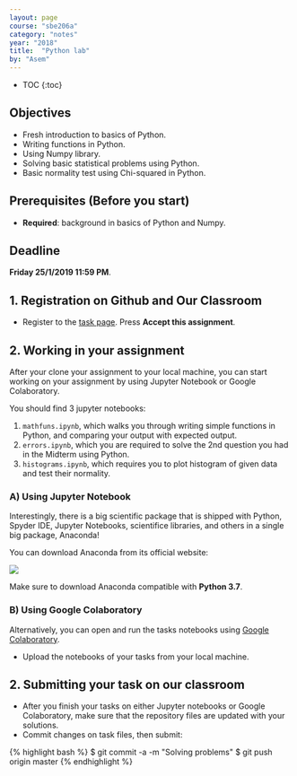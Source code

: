 ```yaml
---
layout: page
course: "sbe206a"
category: "notes"
year: "2018"
title:  "Python lab"
by: "Asem"
---
```


* TOC
{:toc}

## Objectives

* Fresh introduction to basics of Python.
* Writing functions in Python.
* Using Numpy library.
* Solving basic statistical problems using Python.
* Basic normality test using Chi-squared in Python.

## Prerequisites (Before you start)

* **Required**: background in basics of Python and Numpy.

## Deadline

**Friday 25/1/2019 11:59 PM**.

## 1. Registration on Github and Our Classroom

* Register to the [task page](https://classroom.github.com/a/vUIXJKqc). Press **Accept this assignment**.

## 2. Working in your assignment

After your clone your assignment to your local machine, you can start working on your assignment by using Jupyter Notebook or Google Colaboratory.

You should find 3 jupyter notebooks:

1. `mathfuns.ipynb`, which walks you through writing simple functions in Python, and comparing your output with expected output.
1. `errors.ipynb`, which you are required to solve the 2nd question you had in the Midterm using Python.
1. `histograms.ipynb`, which requires you to plot histogram of given data and test their normality.

### A) Using Jupyter Notebook

Interestingly, there is a big scientific package that is shipped with Python, Spyder IDE, Jupyter Notebooks, scientifice libraries, and others in a single big package, Anaconda!

You can download Anaconda from its official website:

[![](https://www.anaconda.com/wp-content/themes/anaconda/images/logo-dark.png)](https://www.anaconda.com/download)

Make sure to download Anaconda compatible with **Python 3.7**.


### B) Using Google Colaboratory

Alternatively, you can open and run the tasks notebooks using [Google Colaboratory](https://colab.research.google.com).

* Upload the notebooks of your tasks from your local machine.



## 2. Submitting your task on our classroom


* After you finish your tasks on either Jupyter notebooks or Google Colaboratory, make sure that the repository files are updated with your solutions.
* Commit changes on task files, then submit:

{% highlight bash %}
$ git commit -a -m "Solving problems"
$ git push origin master
{% endhighlight %}